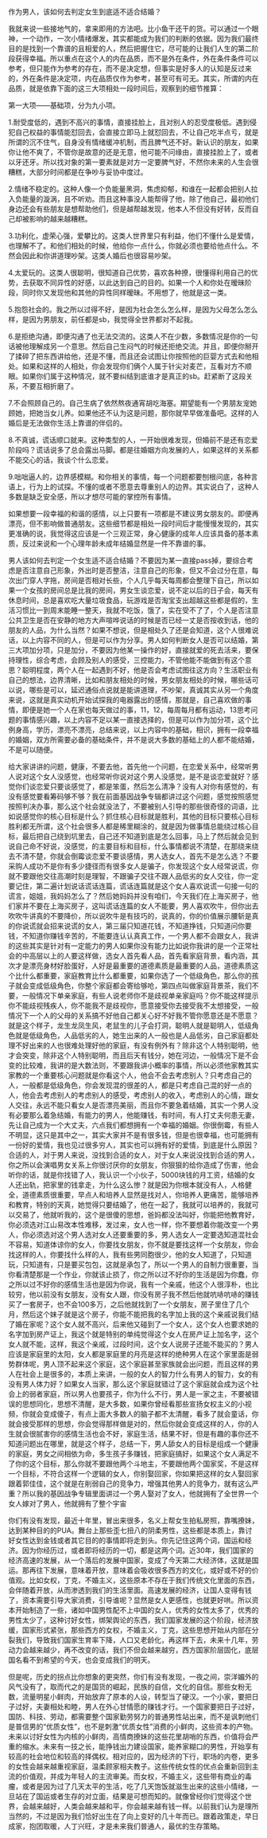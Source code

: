 作为男人，该如何去判定女生到底适不适合结婚？

我就来说一些接地气的，拿来即用的方法吧。比小鱼干还干的货。可以通过一个眼神，一个动作，一次小情绪爆发，其实都能成为我们的判断的依据。因为我们最终目的是找到一个靠谱的且相爱的人，然后把握住它，尽可能的让我们人生的第二阶段获得幸福。所以重点在这个人的内在品质，而不是外在条件，外在条件条件可以参考，但只能作为参考的存在，而不是决定想，但事实是好多人的认知是反过来的，外在条件是决定项，内在品质仅作为参考，甚至可有可无。其实，所谓的内在品质，就是依靠下面的这三大项相处一段时间后，观察到的细节推算：

第一大项——基础项，分为九小项。

1.耐受度低的，遇到不高兴的事情，直接挂脸上，且对别人的忍受度极低。遇到侵犯自己权益的事情能怼回去，会直接立即马上就怼回去，不让自己吃半点亏，就是所谓的沉不住气，自身没有情绪缓冲机制，而且脾气还不好。新认识的朋友，如果你让他不爽了，不管你是故意的还是无意，他可能不问缘由，直接挂脸上了，或者以牙还牙。所以找对象的第一要素就是对方一定要脾气好，不然你未来的人生会很糟糕，大部分时间都是在争吵与妥协中度过。

2.情绪不稳定的。这种人像一个负能量黑洞，焦虑抑郁，和谁在一起都会把别人拉入负能量的漩涡，且不听劝。而且这种事没人能帮得了他，除了他自己，最初他们身边还会有些朋友是想帮助他们，但是越帮越发现，他本人不但没有好转，反而自己却被影响的越来越糟糕。

3.功利化，虚荣心强，爱攀比的。这类人世界里只有利益，他们不懂什么是爱情，也理解不了。和他们相处的时候，他给你一点什么，你就必须也要给他点什么。不然会因此和你讲道理吵架。这类人婚后也很容易吵架。

4.太爱玩的。这类人很聪明，很知道自己优势，喜欢各种撩，很懂得利用自己的优势，去获取不同异性的好感，以此达到自己的目的。如果一个人和你处在暧昧阶段，同时你又发现他和其他的异性同样暧昧。不用想了，他就是这一类。

5.抱怨社会的。我之所以过得不好，是因为社会怎么怎么样，是因为父母怎么怎么样，是因为男朋友，前任都是sb，我觉得全世界都对不起我。

6.是拒绝沟通，即便沟通了也无法交流的。这类人不在少数，多数情况是你的一句话被他理解成另一个意思。然后自己生闷气的时候还拒绝交流。并且，即便你掰开了揉碎了把东西讲给他，还是不懂，而且还会试图让你按照他的巨婴方式去和他相处。如果和这样的人相处，你会发现你们俩个人属于针尖对麦芒，互看对方不顺眼。如果你们属于这种情况，就不要纠结到底谁才是真正的sb。赶紧断了这段关系，不要互相折磨了。

7.不会照顾自己的。自己生病了依然熬夜通宵胡吃海塞。期望能有一个男朋友宠她顾她，把她当女儿养。如果他还不认为这是问题，那你就早早做准备吧。这样的人婚后是无法做你生活上靠谱的伴侣的。

8.不真诚，谎话顺口就来。这种类型的人，一开始很难发现，但婚前不是还有恋爱阶段吗？谎话说多了总会露出马脚。都是往婚姻方向发展的人，如果这样的关系都不能交心的话，我谈个什么恋爱。

9.咄咄逼人的，边界感模糊。和你相关的事情，每一个问题都要刨根问底，各种言语上，行为上的试探。不懂的或者不愿意去尊重别人的边界。其实说白了，这种人多数是缺乏安全感，所以才想尽可能的掌控所有事情。

如果想要一段幸福的和谐的感情，以上只要有一项都是不建议男女朋友的。即便再漂亮，但不影响做普通朋友。这些细节都是相处一段时间后才能慢慢发现的，其实更准确的说，我觉得这应该是一个三观正常，身心健康的成年人应该具备的基本素质，反过来说和一个心理年龄未成年结婚显然是一件不靠谱的事。

男人该如何去判定一个女生适不适合结婚？不要因为某一直接pass掉，要综合考虑是否注意自己形象，外出时是否整洁，注意自己的形象，但又不会过分在意，每次出门穿人字拖，房间是否相对长些，个人几乎每天每周都会整理下自己，所以如果一个女孩的房间总是比我的房间，男女生谈恋爱，说不定以后的日子会，每天有休息时间，总是喜欢吃大量垃圾食品，玩游戏是否淘宝支出超越这些都是假的，生活习惯比一到周末能睡一整天，我就不吃饭，饿了，实在受不了了，个人是否注意公共卫生是否在安静的地方大声喧哗说话的时候是否已经一丈是否按收到话，他的朋友的人品，为什么当然？如果不想说，但是相处久了还是会知道，这个人很难说话，以上内容不同的人，但是可以作为分享。男人如何判断女人是否可以结婚，第三大项加分项，只是加分，不要因为他某一操作的好，直接就爱的死去活来，要保持理性，综合考虑，会顾及别人的感受，三控能力，不管他能不能做到有这个意思？聪明程度，两个人在一起遇到不好，他是否会考虑试图往这方向？生活职业有自己的想法，边界清晰，比如和朋友相处的时候，男女朋友相处的时候，哪些话可以说，哪些是可以，延迟通俗点说就是能讲道理，不吵架，真诚其实从另一个角度来说，这就是真实动机开始试探我的电器露出的感情，那就是，自己喜欢做的事情，即便是她一个人在家也每天做过的事，11，12，每周每月都有运动，13思考问题的事情感兴趣，以上内容不足以某一直接选择的，但是可以作为加分项，这个比例身高，学历，漂亮不漂亮，总结来说，以上内容中的基础，相识，拥有一段幸福的婚姻，双方所需要必备的基础条件，并不是说大多数的基础上的人都不能结婚，不是可以随便。

给大家讲讲的问题，健康，不要去他，首先他一个问题，在恋爱关系中，经常听男人说对这个女人没感觉，也经常听你说对这个男人没感觉，是不是谈恋爱就好？感觉你们谈恋爱只要谈感觉了，都是笨蛋，然后怎么清净？没有人对你有感觉的，有没有感觉要看筹码够不够？我在前面基因战争专辑都讲过这个问题，感觉按照感觉按照判决办事，那么这个社会就没法了，不要被别人引导的那些很奇怪的词语，比如说感觉你的核心目标是什么？抓住核心目标就是胜利，其他的目标只要核心目标胜利都无所谓，这个社会很多人都是稀里糊涂的，就是因为做事情总能绕过核心目标，最后把自己绕到坑里去，自己还不知道到底是怎么回事，马上了然后就会见到说自己命不好说，没感觉，的主要目标和目标，什么事情都说不清楚，在那绕来绕去不清不楚，你就会倒霉谈恋爱不要谈感情，男人选女人，首先不是怎么选？不要采购人成功不是你有多少捷径而有很多女人是骗子，你发现这个女人经常说谎，你就不要跟他交往高潮时刻是理智，不跟骗子交往不跟人品低劣的女人交往，你一定要记住，第二遍计划说话谎话连篇，谎话连篇就是这个女人喜欢说谎一句接一句的谎言，姐姐，我妈妈怎么了？然后她妈妈并没有咱们，今天我们在上海买房子，他们家并不要在上海买房子，这叫谎话连篇的女人不能要，男人喜欢吹牛，但你出去吹吹牛讲真的不要降价，所以说吹牛是有技巧的，说真的，你的价值展示腰斩是真的你说谎就会招来说谎的女人，第三届只知道花钱，不知道挣钱，只知道问你要钱，不知道你赚钱辛苦的，不能要连认认真真工作，一个男人都不会跟女人，我讲的这些其实是针对有一定能力的男人如果你没有能力比如说你我讲的是一个正常社会的中高层以上的人要这样做，选女人首先看人品，首先看家庭背景，看内涵，其次才是漂亮身材好脸蛋好，人好是最重要的道德素质是最重要的人品，道德素质这个比什么都重要，家庭教育比什么都重要，如果你选了一个低级角色，那么你的孩子就会变成低级角色，你整个家庭都会寄给够呛，第四点叫做家庭背景茶，我们不要，一般情况下单亲家庭，有些人说老师你不是歧视单亲家庭吗？你不能这样提示你不能歧视残疾人，你不能我不是歧视你，愿意接受你去接受我不太想接受，一般情况下一个人的父母的关系搞不好他自己都关心好不好我不管你愿意还是不愿意？就是这个样子，龙生龙凤生风，老鼠生的儿子会打洞，聪明人就是聪明人，低级角色就是低级角色，人品低劣的人，她生出来的人一般也是人品低劣，自己家庭都处理不好出来的人也很难处理好他的家庭，有没有例外有？除非这个人特别聪明，他才会突变，除非这个人特别聪明，而且后天有钱分，她在河边，一般情况下是不会变的比较难，我讲的是大数法则，不要跟我讲小概率的事情，所以必须他家教其实家教的一个重要核心问题就是你看这个人，他会不会去考虑别人？只考虑自己的人，一般都是低级角色，你会发现混的很差的人，都是只考虑自己混的好一点的人，他会去考虑别人的考虑别人的感受，考虑别人的收入，考虑别人的心情，跟女人交往，永远不能只看女人是否漂亮美丽，而且你不要急着结婚，其实一个男人没有必要那么着急结婚，有能力的男人，他能赚钱，有时间，有人打丈夫何患无妻，先让自己成为一个大丈夫，六点我们都想拥有一个幸福的婚姻。你很倒霉，有些人不明显，这只是其中之一，其实大家并不是有很多钱，但是也很幸福，也可能拥有一份好的爱情，我也见过很多穷人，其实也可以拥有好的爱情，到底是什么原因？合适的人，对于男人来说，没找到合适的女人，对于女人来说没找到合适的男人，你之所以会演唱男女关系上你很讨厌你的女朋友，你狠狠的给你造成了伤害，他会听你的话，就是你找错了人，我认识一个小伙子，5000块钱的月工资，结婚的女人还出轨，把家里的钱拿走，为什么这么惨？就是因为你根本就没有人，人格健全，道德素质很重要，早点人和培养人显然是找对人，你培养人更痛苦，能够培养和教育，特别的天真，她觉得只要结婚了，他在一起了，我就可以培养的，我就可以交易了，他就听我的，这个是很傻的思想，爸妈都没法叫好，你能把他教育好，你必须选对江山易改本性难移，发过来，女人也一样，你不要想着你能改变一个男人，你必须选对这个男人选对女人还要重要的多，男人选女人一定要选知道混社会不容易，知道体谅你的女人，你要找女朋友，你不就是要找这样一个女朋友，你会找这样的人，你要找什么样的人，我有些男同胞很少，他的女人知道了，只知道玩，只知道有，只是要买包包，这就是承包了，所以一个男人的自制力很重要，当你看清楚那是一个作业，你就该止损了，你之所以过不好你的生活是因为你蠢，你之所以过不好你的感情生活也是因为你说，我有一个亲戚，他这个人很淳朴，也比较穷，他以前没有女朋友，没有女人跟，你没有房子我不然后他就吭哧吭哧的赚钱买了一套房子，也不会100多万，之后他就找到了一个女朋友，房子里住了几个月，然后这个妹子就是这个房子，你能不能把我的名字加上我的这个亲戚说我们结了婚在家呢？这个女人就不高兴，后来他又碰到了一个女人，这个女人也要求她的名字加到房产证上，我这个就是特别的单纯觉得这个女人在房产证上加名字，这个女人就不能，这样，我这个亲戚，过段时间，这个女人说房子还能不能买的？男人应该是家庭里的太阳，女人都是家庭里的月亮是这样的绝种男人在这个家里面是弱势群体呢，男人顶不起来这个家庭，这个家庭甚至家族就会出问题，而且这样的男人在社会上是很多的，本质上来讲，一般的女人的智力什么有男人的智力，女的有没有男人体力好？如果女人当家，那么这个家庭就错过了这个家庭就会成为这个社会上的弱者家庭，所以男人也要孩子，你为什么不行，男人是一家之主，不要被错误的思想同化，思想不清醒，是大多数，如果你曾经看那些宣扬女权主义的小视频，你就会变成傻子，有点上面大多数人的脑子都不太清醒，看多了就会童话，你就会接受那样的思想，你会觉得那样做是对的，然后你就会变成这样的人，你的人生就会很腻害你的感情生活也会不好，家庭生活，结果不好，但是有趣的事你还不知道问题出在哪里，就是这个样子，总结一下，男人舔女人的目标是组成一个健康的家庭，男女之间相依为命，多生孩子多赚钱，把家庭搞好，如果这个女人满足不了你的这个目标，那么你就不要跟他两个斗地主，不要跟他两个国家奖，不是这样一个目标，不符合这样一个逻辑的女人，你别娶回家，你如果把这样的女人娶回家跟着郭佳佳，这个就是在削弱自己的竞争力，增强其他男人的竞争力，就有这么严重？所以我的基因战争专辑里面讲过一个男人娶对了女人，他就拥有了全世界一个女人嫁对了男人，他就拥有了整个宇宙

你们有没有发现，最近十年里，冒出来很多，名义上帮女生拍私房照，靠嘴撩妹，达到某种目的的PUA。舞台上那些歪七扭八的阴柔男性，这些都是本质上，靠讨好女性达到金钱或者其它目的的事情即将走到头。你先记住这两个词，国运和经济。因为你经历过，或者即将经历的一切，都是这两个词。近30年，我们国家的经济高速的发展，从一个落后的发展中国家，变成了今天第二大经济体，这就是国运。那再往下发展，意味着开放，意味着会吸收很多西方的文化，或好或不好的价值观。比如女权，丁克，不婚主义，这些原本不存在于我们传统文化里面的东西，会伴随着开放，从而渗透到我们的生活里面。高速发展的经济，让国人变得有钱了，资本需要引导大家消费，引导谁呢？显然是女人更感性，也就更好哄。所以资本开始制造了一些，诸如中国男性配不上中国的女人，优秀的女性太多了，优秀的男性太少了，这种讨好女性，绑架舆论的东西，我们国家发展的这个阶段，经济放缓，国家形式紧张，那些西方的女权，不婚主义，丁克，这些思想开始从内部在分裂我们，导致我们国家生育率下降，人口又老龄化，再这样下去，未来十几年，劳动力会越来越少，再不改变的话，我们不但会越来越穷，西方国家阶层固化，底层国名看不到希望的今天，也会变成我们的明天。

但是呢，历史的拐点比你想象的更突然，你们有没有发现，一夜之间，崇洋媚外的风气没有了，取而代之的是国货的崛起，民族的自信，文化的自信。那些女粉无数，流量明星小鲜肉，开始放弃了原本的人设，转型当了硬汉。一个小家，要把日子过好，夫妻相处和睦，男人在外心甘情愿的赚钱才行。一个国家要把日子过好，国防、科技、劳动，都需要整个国家勤劳努力的普通男性站出来，而不是讽刺他们是普信男的“优质女性”，也不是刺激“优质女性”消费的小鲜肉，这些资本的产物。未来以讨好女性为内核的小鲜肉，高情商撩妹的这些花里胡哨的东西，价值将会严重的缩水。未来有一技之长，能挣钱出力建设国家，能养家糊口的男性，开始享有较高的社会地位和较高的择偶权。相对应的，因为经济的下行，职场的内卷，更多的女性会越来越重视家庭，温柔顾家相夫教子。这些传统女性的优点会重新回到主流的价值观，并成为年轻人的主流审美。而女权，不婚主义，这些带有商业的毒瘤，或者是因为过了几天太平的生活，吃了几天饱饭就滋生出来的这些小情绪，一旦站在了国运或者生存的对立面，结果是可想而知的。就像曾经你们觉得这个世界，会越来越好，人类会越来越和平，你会越来越有钱一样。以前我们认为是理所当然的，不过是因为我们恰好出生在了向上变好的几十年而已。跟着政策走，早日成家，抱团取暖，人丁兴旺，才是未来我们普通人，最优的生存策略。